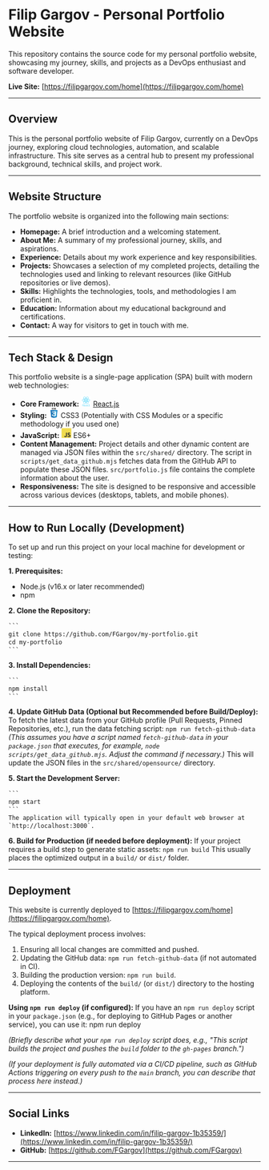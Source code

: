 # Filip Gargov - Personal Portfolio Website

This repository contains the source code for my personal portfolio website, showcasing my journey, skills, and projects as a DevOps enthusiast and software developer.

**Live Site:** [https://filipgargov.com/home](https://filipgargov.com/home)

---

## Overview

This is the personal portfolio website of Filip Gargov, currently on a DevOps journey, exploring cloud technologies, automation, and scalable infrastructure. This site serves as a central hub to present my professional background, technical skills, and project work.

---

## Website Structure

The portfolio website is organized into the following main sections:

- **Homepage:** A brief introduction and a welcoming statement.
- **About Me:** A summary of my professional journey, skills, and aspirations.
- **Experience:** Details about my work experience and key responsibilities.
- **Projects:** Showcases a selection of my completed projects, detailing the technologies used and linking to relevant resources (like GitHub repositories or live demos).
- **Skills:** Highlights the technologies, tools, and methodologies I am proficient in.
- **Education:** Information about my educational background and certifications.
- **Contact:** A way for visitors to get in touch with me.

---

## Tech Stack & Design

This portfolio website is a single-page application (SPA) built with modern web technologies:

- **Core Framework:** <img src="https://raw.githubusercontent.com/devicons/devicon/master/icons/react/react-original-wordmark.svg" alt="React" width="20" height="20"/> [React.js](https://reactjs.org/)
- **Styling:** <img src="https://raw.githubusercontent.com/devicons/devicon/master/icons/css3/css3-original-wordmark.svg" alt="CSS3" width="20" height="20"/> CSS3 (Potentially with CSS Modules or a specific methodology if you used one)
- **JavaScript:** <img src="https://raw.githubusercontent.com/devicons/devicon/master/icons/javascript/javascript-original.svg" alt="JavaScript" width="20" height="20"/> ES6+
- **Content Management:** Project details and other dynamic content are managed via JSON files within the `src/shared/` directory. The script in `scripts/get_data_github.mjs` fetches data from the GitHub API to populate these JSON files. `src/portfolio.js` file contains the complete information about the user.
- **Responsiveness:** The site is designed to be responsive and accessible across various devices (desktops, tablets, and mobile phones).

---

## How to Run Locally (Development)

To set up and run this project on your local machine for development or testing:

**1. Prerequisites:**

- Node.js (v16.x or later recommended)
- npm

**2. Clone the Repository:**

    ```
    git clone https://github.com/FGargov/my-portfolio.git
    cd my-portfolio
    ```

**3. Install Dependencies:**

    ```
    npm install
    ```

**4. Update GitHub Data (Optional but Recommended before Build/Deploy):**
To fetch the latest data from your GitHub profile (Pull Requests, Pinned Repositories, etc.), run the data fetching script:
`npm run fetch-github-data`
_(This assumes you have a script named `fetch-github-data` in your `package.json` that executes, for example, `node scripts/get_data_github.mjs`. Adjust the command if necessary.)_
This will update the JSON files in the `src/shared/opensource/` directory.

**5. Start the Development Server:**

    ```
    npm start
    ```
    The application will typically open in your default web browser at `http://localhost:3000`.

**6. Build for Production (if needed before deployment):**
If your project requires a build step to generate static assets:
`npm run build`
This usually places the optimized output in a `build/` or `dist/` folder.

---

## Deployment

This website is currently deployed to [https://filipgargov.com/home](https://filipgargov.com/home).

The typical deployment process involves:

1.  Ensuring all local changes are committed and pushed.
2.  Updating the GitHub data: `npm run fetch-github-data` (if not automated in CI).
3.  Building the production version: `npm run build`.
4.  Deploying the contents of the `build/` (or `dist/`) directory to the hosting platform.

**Using `npm run deploy` (if configured):**
If you have an `npm run deploy` script in your `package.json` (e.g., for deploying to GitHub Pages or another service), you can use it:
npm run deploy

_(Briefly describe what your `npm run deploy` script does, e.g., "This script builds the project and pushes the `build` folder to the `gh-pages` branch.")_

_(If your deployment is fully automated via a CI/CD pipeline, such as GitHub Actions triggering on every push to the `main` branch, you can describe that process here instead.)_

---

## Social Links

- **LinkedIn:** [https://www.linkedin.com/in/filip-gargov-1b35359/](https://www.linkedin.com/in/filip-gargov-1b35359/)
- **GitHub:** [https://github.com/FGargov](https://github.com/FGargov)

---
